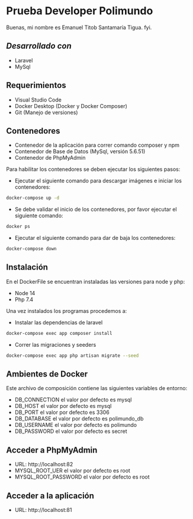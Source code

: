 # Prueba Developer Polimundo

Buenas, mi nombre es Emanuel Titob Santamaría Tigua.
fyi.

## _Desarrollado con_

- Laravel
- MySql

## Requerimientos

- Visual Studio Code
- Docker Desktop (Docker y Docker Composer)
- Git (Manejo de versiones)

## Contenedores
- Contenedor de la aplicación para correr comando composer y npm
- Contenedor de Base de Datos (MySql, versión 5.6.51)
- Contenedor de PhpMyAdmin

Para habilitar los contenedores se deben ejecutar los siguientes pasos:

-  Ejecutar el siguiente comando para descargar imágenes e iniciar los contenedores:
  ```sh
docker-compose up -d
```
-  Se debe validar el inicio de los contenedores, por favor ejecutar el siguiente comando:
  ```sh
 docker ps
```
-  Ejecutar el siguiente comando para dar de baja los contenedores:
  ```sh
docker-compose down
```
## Instalación
En el DockerFile se encuentran instaladas las versiones para node y php: 
- Node 14 
- Php 7.4

Una vez instalados los programas procedemos a:
- Instalar las dependencias de laravel
```sh
docker-compose exec app composer install
```
- Correr las migraciones y seeders
```sh
docker-compose exec app php artisan migrate --seed
```

## Ambientes de Docker
Este archivo de composición contiene las siguientes variables de entorno:
- DB_CONNECTION el valor por defecto es mysql
- DB_HOST el valor por defecto es mysql
- DB_PORT el valor por defecto es 3306
- DB_DATABASE el valor por defecto es polimundo_db
- DB_USERNAME el valor por defecto es polimundo
- DB_PASSWORD el valor por defecto es secret

## Acceder a PhpMyAdmin
- URL: http://localhost:82
- MYSQL_ROOT_UER el valor por defecto es root
- MYSQL_ROOT_PASSWORD el valor por defecto es root

## Acceder a la aplicación 
- URL: http://localhost:81

